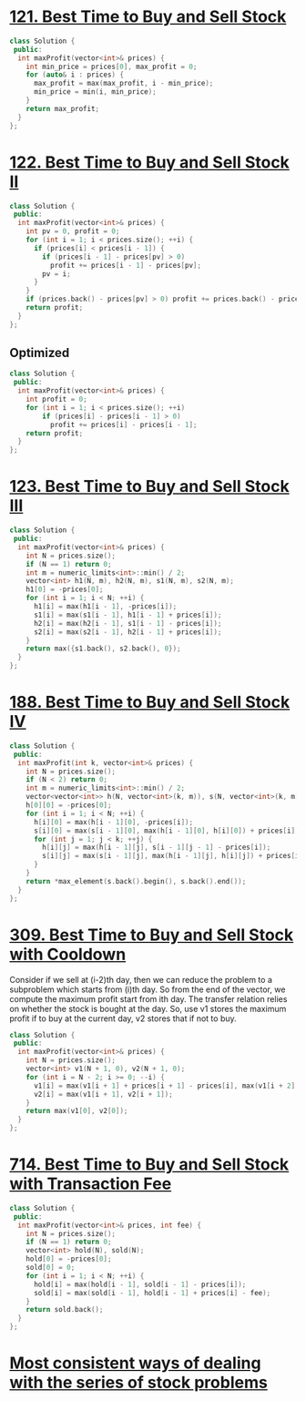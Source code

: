 # [121. Best Time to Buy and Sell Stock](https://leetcode.com/problems/best-time-to-buy-and-sell-stock/)

```c++
class Solution {
 public:
  int maxProfit(vector<int>& prices) {
    int min_price = prices[0], max_profit = 0;
    for (auto& i : prices) {
      max_profit = max(max_profit, i - min_price);
      min_price = min(i, min_price);
    }
    return max_profit;
  }
};
```

# [122. Best Time to Buy and Sell Stock II](https://leetcode.com/problems/best-time-to-buy-and-sell-stock-ii/)

```c++
class Solution {
 public:
  int maxProfit(vector<int>& prices) {
    int pv = 0, profit = 0;
    for (int i = 1; i < prices.size(); ++i) {
      if (prices[i] < prices[i - 1]) {
        if (prices[i - 1] - prices[pv] > 0)
          profit += prices[i - 1] - prices[pv];
        pv = i;
      }
    }
    if (prices.back() - prices[pv] > 0) profit += prices.back() - prices[pv];
    return profit;
  }
};
```

## Optimized

```c++
class Solution {
 public:
  int maxProfit(vector<int>& prices) {
    int profit = 0;
    for (int i = 1; i < prices.size(); ++i)
        if (prices[i] - prices[i - 1] > 0)
          profit += prices[i] - prices[i - 1];
    return profit;
  }
};
```

# [123. Best Time to Buy and Sell Stock III](https://leetcode.com/problems/best-time-to-buy-and-sell-stock-iii/#/description)

```c++
class Solution {
 public:
  int maxProfit(vector<int>& prices) {
    int N = prices.size();
    if (N == 1) return 0;
    int m = numeric_limits<int>::min() / 2;
    vector<int> h1(N, m), h2(N, m), s1(N, m), s2(N, m);
    h1[0] = -prices[0];
    for (int i = 1; i < N; ++i) {
      h1[i] = max(h1[i - 1], -prices[i]);
      s1[i] = max(s1[i - 1], h1[i - 1] + prices[i]);
      h2[i] = max(h2[i - 1], s1[i - 1] - prices[i]);
      s2[i] = max(s2[i - 1], h2[i - 1] + prices[i]);
    }
    return max({s1.back(), s2.back(), 0});
  }
};
```

# [188. Best Time to Buy and Sell Stock IV](https://leetcode.com/problems/best-time-to-buy-and-sell-stock-iv/#/description)

```c++
class Solution {
 public:
  int maxProfit(int k, vector<int>& prices) {
    int N = prices.size();
    if (N < 2) return 0;
    int m = numeric_limits<int>::min() / 2;
    vector<vector<int>> h(N, vector<int>(k, m)), s(N, vector<int>(k, m));
    h[0][0] = -prices[0];
    for (int i = 1; i < N; ++i) {
      h[i][0] = max(h[i - 1][0], -prices[i]);
      s[i][0] = max(s[i - 1][0], max(h[i - 1][0], h[i][0]) + prices[i]);
      for (int j = 1; j < k; ++j) {
        h[i][j] = max(h[i - 1][j], s[i - 1][j - 1] - prices[i]);
        s[i][j] = max(s[i - 1][j], max(h[i - 1][j], h[i][j]) + prices[i]);
      }
    }
    return *max_element(s.back().begin(), s.back().end());
  }
};
```

# [309. Best Time to Buy and Sell Stock with Cooldown](https://leetcode.com/problems/best-time-to-buy-and-sell-stock-with-cooldown/)

Consider if we sell at (i-2)th day, then we can reduce the problem to a subproblem which starts from (i)th day. So from the end of the vector, we compute the maximum profit start from ith day. The transfer relation relies on whether the stock is bought at the day. So, use v1 stores the maximum profit if to buy at the current day, v2 stores that if not to buy.


```c++
class Solution {
 public:
  int maxProfit(vector<int>& prices) {
    int N = prices.size();
    vector<int> v1(N + 1, 0), v2(N + 1, 0);
    for (int i = N - 2; i >= 0; --i) {
      v1[i] = max(v1[i + 1] + prices[i + 1] - prices[i], max(v1[i + 2], v2[i + 2]));
      v2[i] = max(v1[i + 1], v2[i + 1]);
    }
    return max(v1[0], v2[0]);
  }
};
```

# [714. Best Time to Buy and Sell Stock with Transaction Fee](https://leetcode.com/problems/best-time-to-buy-and-sell-stock-with-transaction-fee/)

```c++
class Solution {
 public:
  int maxProfit(vector<int>& prices, int fee) {
    int N = prices.size();
    if (N == 1) return 0;
    vector<int> hold(N), sold(N);
    hold[0] = -prices[0];
    sold[0] = 0;
    for (int i = 1; i < N; ++i) {
      hold[i] = max(hold[i - 1], sold[i - 1] - prices[i]);
      sold[i] = max(sold[i - 1], hold[i - 1] + prices[i] - fee);
    }
    return sold.back();
  }
};
```

# [Most consistent ways of dealing with the series of stock problems](https://leetcode.com/problems/best-time-to-buy-and-sell-stock-with-cooldown/discuss/75924/Most-consistent-ways-of-dealing-with-the-series-of-stock-problems)

